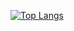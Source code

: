 [![Top Langs](https://github-readme-stats.vercel.app/api/top-langs/?username=afuenzalida&theme=tokyonight&locale=es)](https://github.com/anuraghazra/github-readme-stats)

